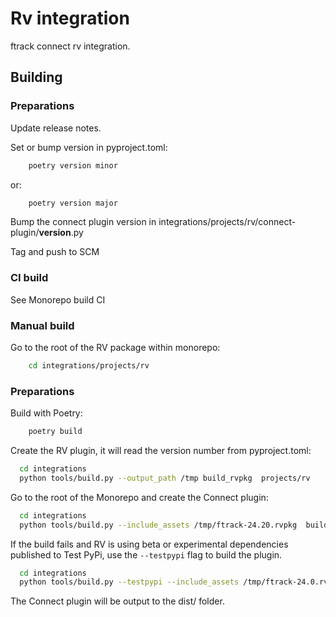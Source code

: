 # Rv integration

ftrack connect rv integration.

## Building

### Preparations

Update release notes.

Set or bump version in pyproject.toml:

```bash
    poetry version minor
```
or:
```bash
    poetry version major
```

Bump the connect plugin version in integrations/projects/rv/connect-plugin/__version__.py

Tag and push to SCM


### CI build

See Monorepo build CI


### Manual build

Go to the root of the RV package within monorepo:

```bash
    cd integrations/projects/rv
```
### Preparations


Build with Poetry:
    
```bash
    poetry build
```

Create the RV plugin, it will read the version number from pyproject.toml:

```bash
  cd integrations
  python tools/build.py --output_path /tmp build_rvpkg  projects/rv
```


Go to the root of the Monorepo and create the Connect plugin:

```bash
  cd integrations
  python tools/build.py --include_assets /tmp/ftrack-24.20.rvpkg  build_connect_plugin projects/rv
```


If the build fails and RV is using beta or experimental dependencies published to Test PyPi, use the `--testpypi` flag 
to build the plugin.

```bash
  cd integrations
  python tools/build.py --testpypi --include_assets /tmp/ftrack-24.0.rvpkg build_connect_plugin projects/rv
```

The Connect plugin will be output to the dist/ folder.